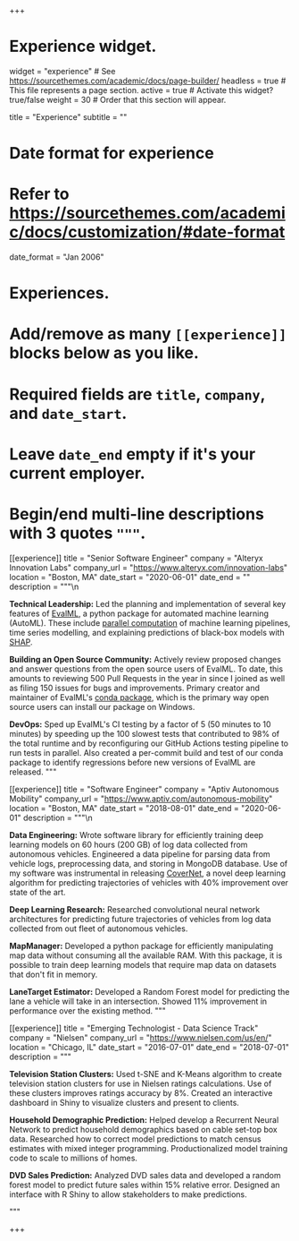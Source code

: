 +++
# Experience widget.
widget = "experience"  # See https://sourcethemes.com/academic/docs/page-builder/
headless = true  # This file represents a page section.
active = true  # Activate this widget? true/false
weight = 30  # Order that this section will appear.

title = "Experience"
subtitle = ""

# Date format for experience
#   Refer to https://sourcethemes.com/academic/docs/customization/#date-format
date_format = "Jan 2006"

# Experiences.
#   Add/remove as many `[[experience]]` blocks below as you like.
#   Required fields are `title`, `company`, and `date_start`.
#   Leave `date_end` empty if it's your current employer.
#   Begin/end multi-line descriptions with 3 quotes `"""`.

[[experience]]
  title = "Senior Software Engineer"
  company = "Alteryx Innovation Labs"
  company_url = "https://www.alteryx.com/innovation-labs"
  location = "Boston, MA"
  date_start = "2020-06-01"
  date_end = ""
  description = """\n

  **Technical Leadership:** Led the planning and implementation of several key features of [EvalML](https://github.com/alteryx/evalml), a python package for automated machine learning (AutoML). These include [parallel computation](https://evalml.alteryx.com/en/stable/user_guide/automl.html#Parallel-AutoML) of machine learning pipelines, time series modelling, and explaining predictions of black-box models with [SHAP](https://evalml.alteryx.com/en/stable/user_guide/model_understanding.html#Explaining-Predictions).

  **Building an Open Source Community:** Actively review proposed changes and answer questions from the open source users of EvalML. To date, this amounts to reviewing 500 Pull Requests in the year in since I joined as well as filing 150 issues for bugs and improvements. Primary creator and maintainer of EvalML's [conda package](https://anaconda.org/conda-forge/evalml), which is the primary way open source users can install our package on Windows.

  **DevOps:** Sped up EvalML's CI testing by a factor of 5 (50 minutes to 10 minutes) by speeding up the 100 slowest tests that contributed to 98% of the total runtime and by reconfiguring our GitHub Actions testing pipeline to run tests in parallel. Also created a per-commit build and test of our conda package to identify regressions before new versions of EvalML are released. 
  """

[[experience]]
  title = "Software Engineer"
  company = "Aptiv Autonomous Mobility"
  company_url = "https://www.aptiv.com/autonomous-mobility"
  location = "Boston, MA"
  date_start = "2018-08-01"
  date_end = "2020-06-01"
  description = """\n

  **Data Engineering:** Wrote software library for efficiently training deep learning models on 60 hours (200 GB) of log data collected from autonomous vehicles. Engineered a data pipeline for parsing data from vehicle logs, preprocessing data, and storing in MongoDB database. Use of my software was instrumental in releasing [CoverNet](https://arxiv.org/pdf/1911.10298.pdf), a novel deep learning algorithm for predicting trajectories of vehicles with 40% improvement over state of the art.
  
  **Deep Learning Research:** Researched convolutional neural network architectures for predicting future trajectories of vehicles from log data collected from out fleet of autonomous vehicles.
  
  **MapManager:** Developed a python package for efficiently manipulating map data without consuming all the available RAM. With this package, it is possible to train deep learning models that require map data on datasets that don't fit in memory.

  **LaneTarget Estimator:** Developed a Random Forest model for predicting the lane a vehicle will take in an intersection. Showed 11% improvement in performance over the existing method.
  """

[[experience]]
  title = "Emerging Technologist - Data Science Track"
  company = "Nielsen"
  company_url = "https://www.nielsen.com/us/en/"
  location = "Chicago, IL"
  date_start = "2016-07-01"
  date_end = "2018-07-01"
  description = """

  **Television Station Clusters:** Used t-SNE and K-Means algorithm to create television station clusters for use in Nielsen ratings calculations. Use of these clusters improves ratings accuracy by 8%. Created an interactive dashboard in Shiny to visualize clusters and present to clients.

  **Household Demographic Prediction:** Helped develop a Recurrent Neural Network to predict household demographics based on cable set-top box data. Researched how to correct model predictions to match census estimates with mixed integer programming. Productionalized model training code to scale to millions of homes.

  **DVD Sales Prediction:** Analyzed DVD sales data and developed a random forest model to predict future sales within 15% relative error. Designed an interface with R Shiny to allow stakeholders to make predictions.

  """

+++
